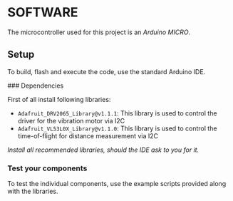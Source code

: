 # SOFTWARE

The microcontroller used for this project is an _Arduino MICRO_.

## Setup

To build, flash and execute the code, use the standard Arduino IDE.

### Dependencies

First of all install following libraries:

* `Adafruit_DRV2065_Library@v1.1.1`: This library is used to control the driver for the vibration motor via I2C
* `Adafruit_VL53L0X_Library@v1.1.0`: This library is used to control the time-of-flight for distance measurement via I2C

_Install all recommended libraries, should the IDE ask to you for it._


### Test your components

To test the individual components, use the example scripts provided along with the libraries.

